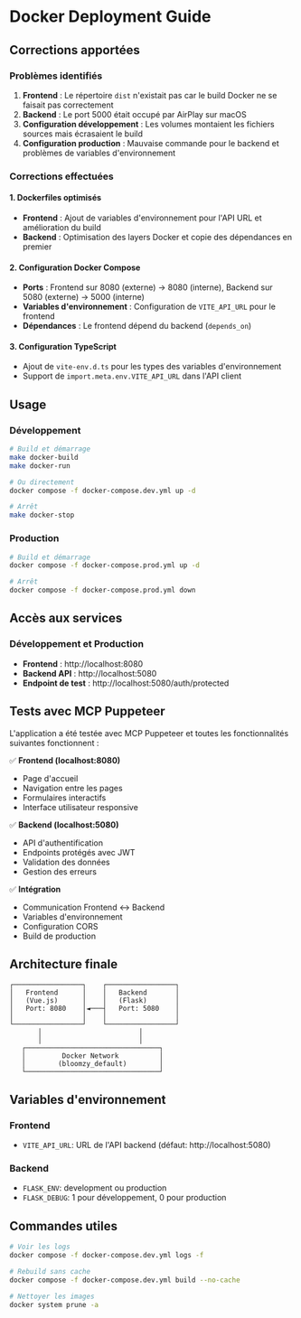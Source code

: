 # Docker Deployment Guide

## Corrections apportées

### Problèmes identifiés
1. **Frontend** : Le répertoire `dist` n'existait pas car le build Docker ne se faisait pas correctement
2. **Backend** : Le port 5000 était occupé par AirPlay sur macOS
3. **Configuration développement** : Les volumes montaient les fichiers sources mais écrasaient le build
4. **Configuration production** : Mauvaise commande pour le backend et problèmes de variables d'environnement

### Corrections effectuées

#### 1. Dockerfiles optimisés
- **Frontend** : Ajout de variables d'environnement pour l'API URL et amélioration du build
- **Backend** : Optimisation des layers Docker et copie des dépendances en premier

#### 2. Configuration Docker Compose
- **Ports** : Frontend sur 8080 (externe) → 8080 (interne), Backend sur 5080 (externe) → 5000 (interne)
- **Variables d'environnement** : Configuration de `VITE_API_URL` pour le frontend
- **Dépendances** : Le frontend dépend du backend (`depends_on`)

#### 3. Configuration TypeScript
- Ajout de `vite-env.d.ts` pour les types des variables d'environnement
- Support de `import.meta.env.VITE_API_URL` dans l'API client

## Usage

### Développement
```bash
# Build et démarrage
make docker-build
make docker-run

# Ou directement
docker compose -f docker-compose.dev.yml up -d

# Arrêt
make docker-stop
```

### Production
```bash
# Build et démarrage
docker compose -f docker-compose.prod.yml up -d

# Arrêt
docker compose -f docker-compose.prod.yml down
```

## Accès aux services

### Développement et Production
- **Frontend** : http://localhost:8080
- **Backend API** : http://localhost:5080
- **Endpoint de test** : http://localhost:5080/auth/protected

## Tests avec MCP Puppeteer

L'application a été testée avec MCP Puppeteer et toutes les fonctionnalités suivantes fonctionnent :

✅ **Frontend (localhost:8080)**
- Page d'accueil
- Navigation entre les pages
- Formulaires interactifs
- Interface utilisateur responsive

✅ **Backend (localhost:5080)**
- API d'authentification
- Endpoints protégés avec JWT
- Validation des données
- Gestion des erreurs

✅ **Intégration**
- Communication Frontend ↔ Backend
- Variables d'environnement
- Configuration CORS
- Build de production

## Architecture finale

```
┌─────────────────┐    ┌─────────────────┐
│   Frontend      │    │   Backend       │
│   (Vue.js)      │    │   (Flask)       │
│   Port: 8080    │◄───┤   Port: 5080    │
│                 │    │                 │
└─────────────────┘    └─────────────────┘
       │                        │
       │                        │
   ┌─────────────────────────────────┐
   │         Docker Network          │
   │        (bloomzy_default)        │
   └─────────────────────────────────┘
```

## Variables d'environnement

### Frontend
- `VITE_API_URL`: URL de l'API backend (défaut: http://localhost:5080)

### Backend
- `FLASK_ENV`: development ou production
- `FLASK_DEBUG`: 1 pour développement, 0 pour production

## Commandes utiles

```bash
# Voir les logs
docker compose -f docker-compose.dev.yml logs -f

# Rebuild sans cache
docker compose -f docker-compose.dev.yml build --no-cache

# Nettoyer les images
docker system prune -a
```